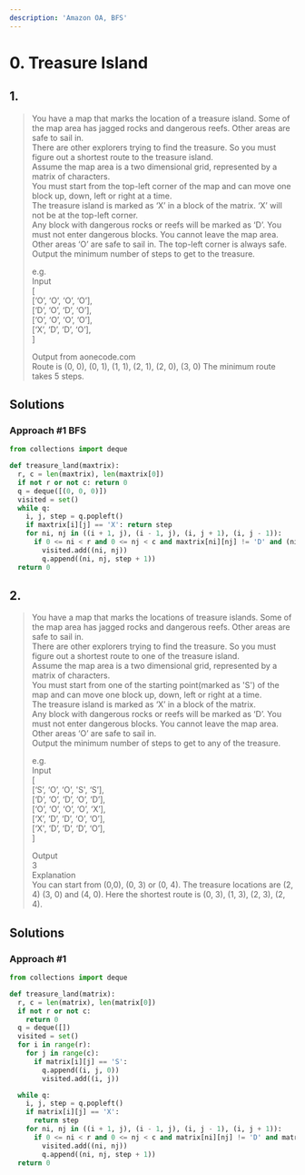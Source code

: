 ```yaml
---
description: 'Amazon OA, BFS'
---
```


# 0. Treasure Island

## 1.

> You have a map that marks the location of a treasure island. Some of the map area has jagged rocks and dangerous reefs. Other areas are safe to sail in.  
> There are other explorers trying to find the treasure. So you must figure out a shortest route to the treasure island.  
> Assume the map area is a two dimensional grid, represented by a matrix of characters.  
> You must start from the top-left corner of the map and can move one block up, down, left or right at a time.  
> The treasure island is marked as ‘X’ in a block of the matrix. ‘X’ will not be at the top-left corner.  
> Any block with dangerous rocks or reefs will be marked as ‘D’. You must not enter dangerous blocks. You cannot leave the map area.  
> Other areas ‘O’ are safe to sail in. The top-left corner is always safe.  
> Output the minimum number of steps to get to the treasure.  
>
>
> e.g.  
> Input  
> \[  
> \[‘O’, ‘O’, ‘O’, ‘O’\],  
> \[‘D’, ‘O’, ‘D’, ‘O’\],  
> \[‘O’, ‘O’, ‘O’, ‘O’\],  
> \[‘X’, ‘D’, ‘D’, ‘O’\],  
> \]  
>   
> Output from aonecode.com  
> Route is \(0, 0\), \(0, 1\), \(1, 1\), \(2, 1\), \(2, 0\), \(3, 0\) The minimum route takes 5 steps.

## Solutions

### Approach \#1 BFS

```python
from collections import deque

def treasure_land(maxtrix):
  r, c = len(maxtrix), len(maxtrix[0])
  if not r or not c: return 0
  q = deque([(0, 0, 0)])
  visited = set()
  while q:
    i, j, step = q.popleft()
    if maxtrix[i][j] == 'X': return step
    for ni, nj in ((i + 1, j), (i - 1, j), (i, j + 1), (i, j - 1)):
      if 0 <= ni < r and 0 <= nj < c and maxtrix[ni][nj] != 'D' and (ni, nj) not in visited:
        visited.add((ni, nj))
        q.append((ni, nj, step + 1))
  return 0
```

## 2.

> You have a map that marks the locations of treasure islands. Some of the map area has jagged rocks and dangerous reefs. Other areas are safe to sail in.  
> There are other explorers trying to find the treasure. So you must figure out a shortest route to one of the treasure island.  
> Assume the map area is a two dimensional grid, represented by a matrix of characters.  
> You must start from one of the starting point\(marked as 'S'\) of the map and can move one block up, down, left or right at a time.  
> The treasure island is marked as ‘X’ in a block of the matrix.  
> Any block with dangerous rocks or reefs will be marked as ‘D’. You must not enter dangerous blocks. You cannot leave the map area.  
> Other areas ‘O’ are safe to sail in.  
> Output the minimum number of steps to get to any of the treasure.  
>
>
> e.g.  
> Input  
> \[  
> \[‘S’, ‘O’, ‘O’, 'S', ‘S’\],  
> \[‘D’, ‘O’, ‘D’, ‘O’, ‘D’\],  
> \[‘O’, ‘O’, ‘O’, ‘O’, ‘X’\],  
> \[‘X’, ‘D’, ‘D’, ‘O’, ‘O’\],  
> \[‘X', ‘D’, ‘D’, ‘D’, ‘O’\],  
> \]  
>   
> Output  
> 3  
> Explanation  
> You can start from \(0,0\), \(0, 3\) or \(0, 4\). The treasure locations are \(2, 4\) \(3, 0\) and \(4, 0\). Here the shortest route is \(0, 3\), \(1, 3\), \(2, 3\), \(2, 4\).

## Solutions

### Approach \#1

```python
from collections import deque

def treasure_land(matrix):
  r, c = len(matrix), len(matrix[0])
  if not r or not c:
    return 0
  q = deque([])
  visited = set()
  for i in range(r):
    for j in range(c):
      if matrix[i][j] == 'S':
        q.append((i, j, 0))
        visited.add((i, j))

  while q:
    i, j, step = q.popleft()
    if matrix[i][j] == 'X':
      return step
    for ni, nj in ((i + 1, j), (i - 1, j), (i, j - 1), (i, j + 1)):
      if 0 <= ni < r and 0 <= nj < c and matrix[ni][nj] != 'D' and matrix[ni][nj] not in visited:
        visited.add((ni, nj))
        q.append((ni, nj, step + 1))
  return 0
```


